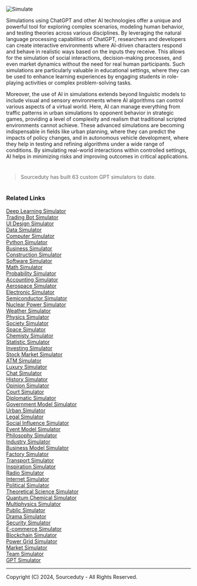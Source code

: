 ![Simulate](https://github.com/sourceduty/AI_Simulation/assets/123030236/76551b7a-e866-453d-aa60-49f72d0386a4)

Simulations using ChatGPT and other AI technologies offer a unique and powerful tool for exploring complex scenarios, modeling human behavior, and testing theories across various disciplines. By leveraging the natural language processing capabilities of ChatGPT, researchers and developers can create interactive environments where AI-driven characters respond and behave in realistic ways based on the inputs they receive. This allows for the simulation of social interactions, decision-making processes, and even market dynamics without the need for real human participants. Such simulations are particularly valuable in educational settings, where they can be used to enhance learning experiences by engaging students in role-playing activities or complex problem-solving tasks.

Moreover, the use of AI in simulations extends beyond linguistic models to include visual and sensory environments where AI algorithms can control various aspects of a virtual world. Here, AI can manage everything from traffic patterns in urban simulations to opponent behavior in strategic games, providing a level of complexity and realism that traditional scripted environments cannot achieve. These advanced simulations are becoming indispensable in fields like urban planning, where they can predict the impacts of policy changes, and in autonomous vehicle development, where they help in testing and refining algorithms under a wide range of conditions. By simulating real-world interactions within controlled settings, AI helps in minimizing risks and improving outcomes in critical applications.

#

> Sourceduty has built 63 custom GPT simulators to date.

#
### Related Links

[Deep Learning Simulator](https://chat.openai.com/g/g-PaJTxQKRT-deep-learning-simulator)
<br>
[Trading Bot Simulator](https://chat.openai.com/g/g-OCgWKt0lF-trading-bot-simulator)
<br>
[UI Design Simulator](https://chat.openai.com/g/g-s0W8h8YsH-ui-design-simulator)
<br>
[Data Simulator](https://chat.openai.com/g/g-mn28bwTPD-data-simulator)
<br>
[Computer Simulator](https://chat.openai.com/g/g-Rc1vOXWRb-computer-simulator)
<br>
[Python Simulator](https://chat.openai.com/g/g-NLUSBfccY-python-simulator)
<br>
[Business Simulator](https://chat.openai.com/g/g-7cv0RgBVm-business-simulator)
<br>
[Construction Simulator](https://chat.openai.com/g/g-HJGQpAmKa-construction-simulator)
<br>
[Software Simulator](https://chat.openai.com/g/g-WbqD34jeu-software-simulator)
<br>
[Math Simulator](https://chat.openai.com/g/g-zTaJwyddy-math-simulator)
<br>
[Probability Simulator](https://chat.openai.com/g/g-KLSVMcE6y-probability-simulator)
<br>
[Accounting Simulator](https://chat.openai.com/g/g-K2HxhpHuC-accounting-simulator)
<br>
[Aerospace Simulator](https://chat.openai.com/g/g-s2W0IfFR6-aerospace-simulator)
<br>
[Electronic Simulator](https://chat.openai.com/g/g-409Bg1hAQ-electronic-simulator)
<br>
[Semiconductor Simulator](https://chat.openai.com/g/g-LNpy4y0uU-semiconductor-simulator)
<br>
[Nuclear Power Simulator](https://chat.openai.com/g/g-QYk4U8bhT-nuclear-power-simulator)
<br>
[Weather Simulator](https://chat.openai.com/g/g-c1JKGF0qm-weather-simulator)
<br>
[Physics Simulator](https://chat.openai.com/g/g-jdGow4iV3-physics-simulator)
<br>
[Society Simulator](https://chat.openai.com/g/g-6JmbafNlt-society-simulator)
<br>
[Space Simulator](https://chat.openai.com/g/g-HiBjZs8sv-space-simulator)
<br>
[Chemisty Simulator](https://chat.openai.com/g/g-pnIVeOtxZ-chemistry-simulator)
<br>
[Statistic Simulator](https://chat.openai.com/g/g-BuaPnD6NF-statistic-simulator)
<br>
[Investing Simulator](https://chat.openai.com/g/g-6R6ZAP8yh-investing-simulator)
<br>
[Stock Market Simulator](https://chat.openai.com/g/g-YOR2U66rf-stock-market-simulator)
<br>
[ATM Simulator](https://chat.openai.com/g/g-BsTkzXk3T-atm-simulator)
<br>
[Luxury Simulator](https://chat.openai.com/g/g-HPWQSNXna-luxury-simulator)
<br>
[Chat Simulator](https://chat.openai.com/g/g-pVviDoA7V-chat-simulator)
<br>
[History Simulator](https://chat.openai.com/g/g-PKc9JScH2-history-simulator)
<br>
[Opinion Simulator](https://chat.openai.com/g/g-JKk9E0ePf-opinion-simulator)
<br>
[Court Simulator](https://chat.openai.com/g/g-e4ANQnhYr-court-simulator)
<br>
[Diplomatic Simulator](https://chat.openai.com/g/g-xhsONox3U-diplomatic-simulator)
<br>
[Government Model Simulator](https://chat.openai.com/g/g-8JwnHHEgc-government-model-simulator)
<br>
[Urban Simulator](https://chat.openai.com/g/g-XQ2wkdcXL-urban-simulator)
<br>
[Legal Simulator](https://chat.openai.com/g/g-eXzFPOk9n-legal-simulator)
<br>
[Social Influence Simulator](https://chat.openai.com/g/g-J0k1yLqEH-social-influence-simulator)
<br>
[Event Model Simulator](https://chat.openai.com/g/g-Zr15o3jSa-event-model-simulator)
<br>
[Philosophy Simulator](https://chat.openai.com/g/g-DgaNOkP7Y-philosophy-simulator)
<br>
[Industry Simulator](https://chat.openai.com/g/g-hCoAwBYlv-industry-simulator)
<br>
[Business Model Simulator](https://chat.openai.com/g/g-C8QfN0boj-business-model-simulator)
<br>
[Factory Simulator](https://chat.openai.com/g/g-tYRlt7b2g-factory-simulator)
<br>
[Transport Simulator](https://chat.openai.com/g/g-TuP3NAsRB-transport-simulator)
<br>
[Inspiration Simulator](https://chat.openai.com/g/g-DR4W6zJTh-inspiration-simulator)
<br>
[Radio Simulator](https://chat.openai.com/g/g-C6JfFmHnG-radio-simulator)
<br>
[Internet Simulator](https://chat.openai.com/g/g-0lDhHX6AP-internet-simulator)
<br>
[Political Simulator](https://chat.openai.com/g/g-4GT3x5ITg-political-simulator)
<br>
[Theoretical Science Simulator](https://chat.openai.com/g/g-5tJWfchOR-theoretical-science-simulator)
<br>
[Quantum Chemical Simulator](https://chat.openai.com/g/g-VBsCXIwli-quantum-chemical-simulator)
<br>
[Multiphysics Simulator](https://chat.openai.com/g/g-9PVqGto6g-multiphysics-simulator)
<br>
[Public Simulator](https://chat.openai.com/g/g-HJp62OrcF-public-simulator)
<br>
[Drama Simulator](https://chatgpt.com/g/g-dwGLkpKB8-drama-simulator)
<br>
[Security Simulator](https://chatgpt.com/g/g-Q7tunVbct-security-simulator)
<br>
[E-commerce Simulator](https://chatgpt.com/g/g-OzfrZnCTe-e-commerce-simulator)
<br>
[Blockchain Simulator](https://chatgpt.com/g/g-fViy4gq9B-blockchain-simulator)
<br>
[Power Grid Simulator](https://chatgpt.com/g/g-K7CExFenf-energy-grid-simulator)
<br>
[Market Simulator](https://chatgpt.com/g/g-uX5Aupr1a-market-simulator)
<br>
[Team Simulator](https://chatgpt.com/g/g-EJZqQ0uGE-team-simulator)
<br>
[GPT Simulator](https://chatgpt.com/g/g-0INqE5Pxk-gpt-simulator)

***
Copyright (C) 2024, Sourceduty - All Rights Reserved.
